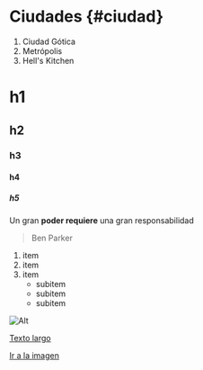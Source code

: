 # Ciudades {#ciudad}

1. Ciudad Gótica
2. Metrópolis
3. Hell's Kitchen

# h1
## h2
### h3
#### h4
##### h5

Un gran **poder requiere** una gran responsabilidad
> Ben Parker

1. item
2. item
3. item
	* subitem
	* subitem
	* subitem

![Alt](http://www.imagen.com.mx/assets/img/imagen_share.png)

[Texto largo](#ciudad)

[Ir a la imagen](http://www.imagen.com.mx/assets/img/imagen_share.png)
